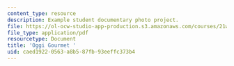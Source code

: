 ```yaml
---
content_type: resource
description: Example student documentary photo project.
file: https://ol-ocw-studio-app-production.s3.amazonaws.com/courses/21w-749-documentary-photography-and-photojournalism-still-images-of-a-world-in-motion-spring-2016/caed19220563a8b587fb93eeffc373b4_MIT21W_749S16_OggiGourmet.pdf
file_type: application/pdf
resourcetype: Document
title: 'Oggi Gourmet '
uid: caed1922-0563-a8b5-87fb-93eeffc373b4
---
```

